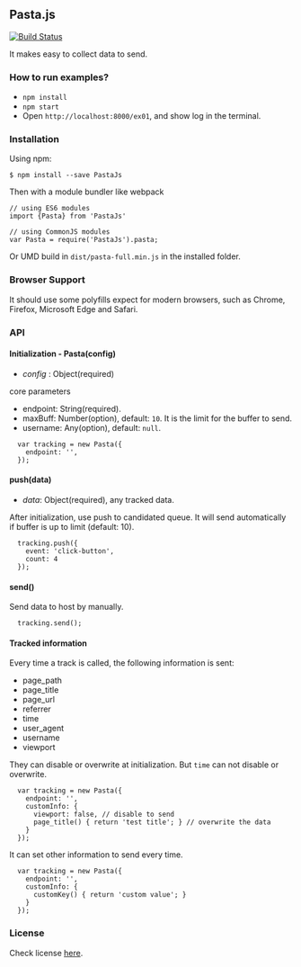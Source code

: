 ## Pasta.js

[![Build Status](https://travis-ci.org/polydice/PastaJs.svg)](https://travis-ci.org/polydice/PastaJs)

It makes easy to collect data to send.

### How to run examples?
- `npm install`
- `npm start`
- Open `http://localhost:8000/ex01`, and show log in the terminal.

### Installation

Using npm:

```
$ npm install --save PastaJs
```

Then with a module bundler like webpack

```
// using ES6 modules
import {Pasta} from 'PastaJs'

// using CommonJS modules
var Pasta = require('PastaJs').pasta;
```

Or UMD build in `dist/pasta-full.min.js` in the installed folder.

### Browser Support
It should use some polyfills expect for modern browsers, such as Chrome, Firefox, Microsoft Edge and Safari.

### API

#### Initialization - Pasta(config)
- *config* : Object(required)

core parameters

- endpoint: String(required).
- maxBuff: Number(option), default: `10`. It is the limit for the buffer to send.
- username: Any(option), default: `null`.


```
  var tracking = new Pasta({
    endpoint: '',
  });
```

#### push(data)

- *data*: Object(required), any tracked data.

After initialization, use push to candidated queue. It will send automatically if buffer is up to limit (default: 10).

```
  tracking.push({
    event: 'click-button',
    count: 4
  });
```

#### send()

Send data to host by manually.

```
  tracking.send();
```

#### Tracked information

Every time a track is called, the following information is sent:

- page_path
- page_title
- page_url
- referrer
- time
- user_agent
- username
- viewport

They can disable or overwrite at initialization. But `time` can not disable or overwrite.

```
  var tracking = new Pasta({
    endpoint: '',
    customInfo: {
      viewport: false, // disable to send
      page_title() { return 'test title'; } // overwrite the data
    }
  });
```

It can set other information to send every time.

```
  var tracking = new Pasta({
    endpoint: '',
    customInfo: {
      customKey() { return 'custom value'; }
    }
  });
```

### License
Check license [here](https://github.com/polydice/Pasta.js/blob/master/LICENSE).
